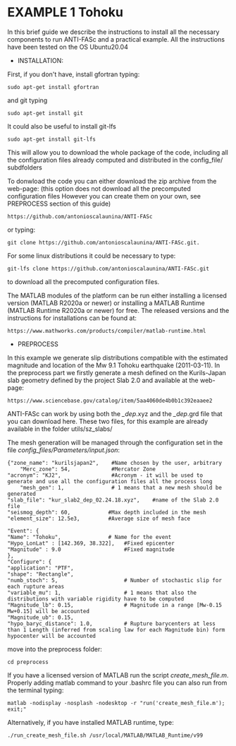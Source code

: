 # EXAMPLE 1 Tohoku

In this brief guide we describe the instructions to install all the necessary components to run ANTI-FASc and a practical example.
All the instructions have been tested on the OS Ubuntu20.04

- INSTALLATION:

First, if you don't have, install gfortran typing:

    sudo apt-get install gfortran
    
and git typing

    sudo apt-get install git
    
It could also be useful to install git-lfs

    sudo apt-get install git-lfs

This will allow you to download the whole package of the code, including all the configuration files already computed and distributed in the config_file/ subdfolders

To donwload the code you can either download the zip archive from the web-page: (this option does not download all the precomputed configuration files However you can create 
them on your own, see PREPROCESS section of this guide) 

    https://github.com/antonioscalaunina/ANTI-FASc
    
or typing:

    git clone https://github.com/antonioscalaunina/ANTI-FASc.git.
    
For some linux distributions it could be necessary to type:

    git-lfs clone https://github.com/antonioscalaunina/ANTI-FASc.git
    
to download all the precomputed configuration files.

The MATLAB modules of the platform can be run either installing a licensed version (MATLAB R2020a or newer) or installing a MATLAB Runtime (MATLAB Runtime R2020a or newer) for free.
The released versions and the instructions for installations can be found at: 

    https://www.mathworks.com/products/compiler/matlab-runtime.html
    
    
-  PREPROCESS

In this example we generate slip distributions compatible with the estimated magnitude and location of the Mw 9.1 Tohoku earthquake (2011-03-11). 
In the preprocess part we firstly generate a mesh defined on the Kurils-Japan slab geometry defined by the project Slab 2.0 and available at the web-page:

    https://www.sciencebase.gov/catalog/item/5aa4060de4b0b1c392eaaee2
    
ANTI-FASc can work by using both the *_dep*.xyz and the *_dep*.grd file that you can download here. These two files, for this example are already available in the folder utils/sz_slabs/

The mesh generation will be managed through the configuration set in the file *config_files/Parameters/input.json*:

    {"zone_name": "kurilsjapan2",    #Name chosen by the user, arbitrary
        "Merc_zone": 54,             #Mercator Zone
    "acronym": "KJ2",                #Acronym - it will be used to generate and use all the configuration files all the process long
        "mesh_gen": 1,               # 1 means that a new mesh should be generated
    "slab_file": "kur_slab2_dep_02.24.18.xyz",    #name of the Slab 2.0 file
    "seismog_depth": 60,            #Max depth included in the mesh
    "element_size": 12.5e3,         #Average size of mesh face

    "Event": {
    "Name": "Tohoku",               # Name for the event
    "Hypo_LonLat" : [142.369, 38.322],   #Fixed epicenter
    "Magnitude" : 9.0                    #Fixed magnitude
    },
    "Configure": {
    "application": "PTF",
    "shape": "Rectangle",
    "numb_stoch": 5,                     # Number of stochastic slip for each rupture areas
    "variable_mu": 1,                    # 1 means that also the distributions with variable rigidity have to be computed
    "Magnitude_lb": 0.15,                # Magnitude in a range [Mw-0.15 Mw+0.15] will be accounted
    "Magnitude_ub": 0.15,
    "hypo_baryc_distance": 1.0,          # Rupture barycenters at less than 1 Length (inferred from scaling law for each Magnitude bin) form hypocenter will be accounted

move into the preprocess folder:

    cd preprocess
    
If you have a licensed version of MATLAB run the script *create_mesh_file.m*.
Properly adding matlab command to your .bashrc file you can also run from the terminal typing:

    matlab -nodisplay -nosplash -nodesktop -r "run('create_mesh_file.m'); exit;"
    
Alternatively, if you have installed MATLAB runtime, type:

    ./run_create_mesh_file.sh /usr/local/MATLAB/MATLAB_Runtime/v99
    


    
